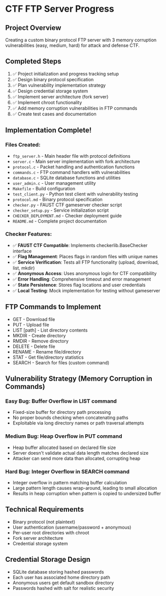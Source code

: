 # CTF FTP Server Progress

## Project Overview
Creating a custom binary protocol FTP server with 3 memory corruption vulnerabilities (easy, medium, hard) for attack and defense CTF.

## Completed Steps
1. ✅ Project initialization and progress tracking setup
2. ✅ Design binary protocol specification
3. ✅ Plan vulnerability implementation strategy
4. ✅ Design credential storage system
5. ✅ Implement server architecture (fork server)
6. ✅ Implement chroot functionality
7. ✅ Add memory corruption vulnerabilities in FTP commands
8. ✅ Create test cases and documentation

## Implementation Complete!

### Files Created:
- `ftp_server.h` - Main header file with protocol definitions
- `server.c` - Main server implementation with fork architecture
- `protocol.c` - Packet handling and authentication functions
- `commands.c` - FTP command handlers with vulnerabilities
- `database.c` - SQLite database functions and utilities
- `user_admin.c` - User management utility
- `Makefile` - Build configuration
- `test_client.py` - Python test client with vulnerability testing
- `protocol.md` - Binary protocol specification
- `checker.py` - FAUST CTF gameserver checker script
- `checker_setup.py` - Service initialization script
- `CHECKER_DEPLOYMENT.md` - Checker deployment guide
- `README.md` - Complete project documentation

### Checker Features:
- ✅ **FAUST CTF Compatible**: Implements checkerlib.BaseChecker interface
- ✅ **Flag Management**: Places flags in random files with unique names
- ✅ **Service Verification**: Tests all FTP functionality (upload, download, list, mkdir)
- ✅ **Anonymous Access**: Uses anonymous login for CTF compatibility
- ✅ **Error Handling**: Comprehensive timeout and error management
- ✅ **State Persistence**: Stores flag locations and user credentials
- ✅ **Local Testing**: Mock implementation for testing without gameserver

## FTP Commands to Implement
- GET <filename> - Download file
- PUT <filename> <size> - Upload file
- LIST [path] - List directory contents
- MKDIR <dirname> - Create directory
- RMDIR <dirname> - Remove directory
- DELETE <filename> - Delete file
- RENAME <old> <new> - Rename file/directory
- STAT <path> - Get file/directory statistics
- SEARCH <pattern> - Search for files (custom command)

## Vulnerability Strategy (Memory Corruption in Commands)

### Easy Bug: Buffer Overflow in LIST command
- Fixed-size buffer for directory path processing
- No proper bounds checking when concatenating paths
- Exploitable via long directory names or path traversal attempts

### Medium Bug: Heap Overflow in PUT command
- Heap buffer allocated based on declared file size
- Server doesn't validate actual data length matches declared size
- Attacker can send more data than allocated, corrupting heap

### Hard Bug: Integer Overflow in SEARCH command
- Integer overflow in pattern matching buffer calculation
- Large pattern length causes wrap-around, leading to small allocation
- Results in heap corruption when pattern is copied to undersized buffer

## Technical Requirements
- Binary protocol (not plaintext)
- User authentication (username/password + anonymous)
- Per-user root directories with chroot
- Fork server architecture
- Credential storage system

## Credential Storage Design
- SQLite database storing hashed passwords
- Each user has associated home directory path
- Anonymous users get default sandbox directory
- Passwords hashed with salt for realistic security
